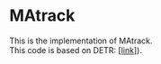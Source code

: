 # MAtrack

This is the implementation of MAtrack.    
This code is based on DETR: [[link]](https://github.com/facebookresearch/detr)).


